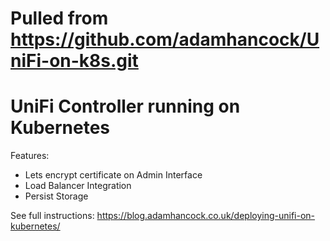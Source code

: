 # Pulled from https://github.com/adamhancock/UniFi-on-k8s.git

# UniFi Controller running on Kubernetes

Features:

- Lets encrypt certificate on Admin Interface
- Load Balancer Integration
- Persist Storage

See full instructions: https://blog.adamhancock.co.uk/deploying-unifi-on-kubernetes/
